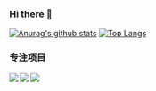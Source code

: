 ### Hi there 👋

<!--
**keepgoingwm/keepgoingwm** is a ✨ _special_ ✨ repository because its `README.md` (this file) appears on your GitHub profile.

Here are some ideas to get you started:

- 🔭 I’m currently working on ...
- 🌱 I’m currently learning ...
- 👯 I’m looking to collaborate on ...
- 🤔 I’m looking for help with ...
- 💬 Ask me about ...
- 📫 How to reach me: ...
- 😄 Pronouns: ...
- ⚡ Fun fact: ...
-->

[![Anurag's github stats](https://github-readme-stats.vercel.app/api?username=keepgoingwm)](https://github.com/anuraghazra/github-readme-stats)
[![Top Langs](https://github-readme-stats.vercel.app/api/top-langs/?username=keepgoingwm)](https://github.com/anuraghazra/github-readme-stats)

### 专注项目

<a href="https://github.com/keepgoingwm/code-tell-you-javascript">
  <img align="left" src="https://github-readme-stats.vercel.app/api/pin/?username=keepgoingwm&repo=code-tell-you-javascript" />
</a>
<a href="https://github.com/keepgoingwm/30-seconds-of-code-cn">
  <img align="left" src="https://github-readme-stats.vercel.app/api/pin/?username=keepgoingwm&repo=30-seconds-of-code-cn" />
</a>
<a href="https://github.com/keepgoingwm/koa-route-schema">
  <img align="left" src="https://github-readme-stats.vercel.app/api/pin/?username=keepgoingwm&repo=koa-route-schema" />
</a>
